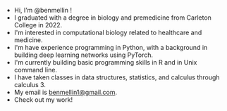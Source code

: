 - Hi, I’m @benmellin !
- I graduated with a degree in biology and premedicine from Carleton College in 2022.
- I'm interested in computational biology related to healthcare and medicine.
- I'm have experience programming in Python, with a background in building deep learning networks using PyTorch.
- I'm currently building basic programming skills in R and in Unix command line.
- I have taken classes in data structures, statistics, and calculus through calculus 3.
- My email is benmellin1@gmail.com.
- Check out my work!
<!---
benmellin/benmellin is a ✨ special ✨ repository because its `README.md` (this file) appears on your GitHub profile.
You can click the Preview link to take a look at your changes.
--->
